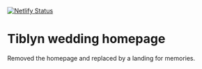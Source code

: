 [![Netlify Status](https://api.netlify.com/api/v1/badges/932070fa-eed7-4f05-be89-af524702e83b/deploy-status)](https://app.netlify.com/sites/tiblyn/deploys)

# Tiblyn wedding homepage

Removed the homepage and replaced by a landing for memories.
